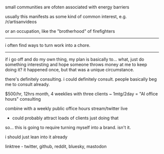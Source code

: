 small communities are ofoten associated with energy barriers

usually this manifests as some kind of common interest, e.g. /r/artisanvideos

or an occupation, like the "brotherhood" of firefighters

---

i often find ways to turn work into a chore.

---

if i go off and do my own thing, my plan is basically to... what, just do something interesting and hope someone throws money at me to keep doing it? it happened once, but that was a unique circumstance. 

there's definitely consulting. i could definitely consult. people basically beg me to consult already. 

$500/hr, 12hrs month, 4 weeklies with three clients ~ 1mtg/2day = "AI office hours" consulting

combine with a weekly public office hours stream/twitter live
- could probably attract loads of clients just doing that

so... this is going to require turning myself into a brand. isn't it. 

i should just lean into it already

linktree - twitter, github, reddit, bluesky, mastodon
